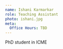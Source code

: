 ```yaml
---
name: Ishani Karmarkar
role: Teaching Assistant
photo: ishani.jpg
meta:
  Office Hours: TBD
---
```


PhD student in ICME
